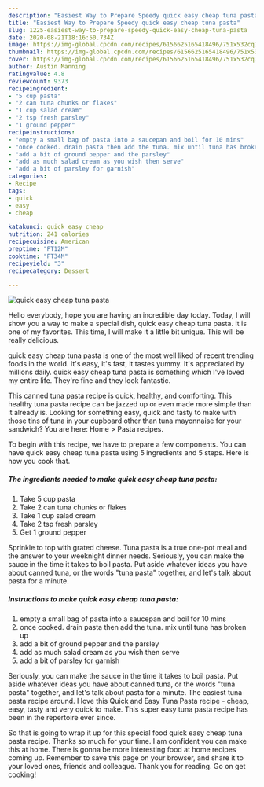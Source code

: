 ```yaml
---
description: "Easiest Way to Prepare Speedy quick easy cheap tuna pasta"
title: "Easiest Way to Prepare Speedy quick easy cheap tuna pasta"
slug: 1225-easiest-way-to-prepare-speedy-quick-easy-cheap-tuna-pasta
date: 2020-08-21T18:16:50.734Z
image: https://img-global.cpcdn.com/recipes/6156625165418496/751x532cq70/quick-easy-cheap-tuna-pasta-recipe-main-photo.jpg
thumbnail: https://img-global.cpcdn.com/recipes/6156625165418496/751x532cq70/quick-easy-cheap-tuna-pasta-recipe-main-photo.jpg
cover: https://img-global.cpcdn.com/recipes/6156625165418496/751x532cq70/quick-easy-cheap-tuna-pasta-recipe-main-photo.jpg
author: Austin Manning
ratingvalue: 4.8
reviewcount: 9373
recipeingredient:
- "5 cup pasta"
- "2 can tuna chunks or flakes"
- "1 cup salad cream"
- "2 tsp fresh parsley"
- "1 ground pepper"
recipeinstructions:
- "empty a small bag of pasta into a saucepan and boil for 10 mins"
- "once cooked. drain pasta then add the tuna. mix until tuna has broken up"
- "add a bit of ground pepper and the parsley"
- "add as much salad cream as you wish then serve"
- "add a bit of parsley for garnish"
categories:
- Recipe
tags:
- quick
- easy
- cheap

katakunci: quick easy cheap 
nutrition: 241 calories
recipecuisine: American
preptime: "PT12M"
cooktime: "PT34M"
recipeyield: "3"
recipecategory: Dessert

---
```



![quick easy cheap tuna pasta](https://img-global.cpcdn.com/recipes/6156625165418496/751x532cq70/quick-easy-cheap-tuna-pasta-recipe-main-photo.jpg)

Hello everybody, hope you are having an incredible day today. Today, I will show you a way to make a special dish, quick easy cheap tuna pasta. It is one of my favorites. This time, I will make it a little bit unique. This will be really delicious.

quick easy cheap tuna pasta is one of the most well liked of recent trending foods in the world. It's easy, it's fast, it tastes yummy. It's appreciated by millions daily. quick easy cheap tuna pasta is something which I've loved my entire life. They're fine and they look fantastic.

This canned tuna pasta recipe is quick, healthy, and comforting. This healthy tuna pasta recipe can be jazzed up or even made more simple than it already is. Looking for something easy, quick and tasty to make with those tins of tuna in your cupboard other than tuna mayonnaise for your sandwich? You are here: Home &gt; Pasta recipes.


To begin with this recipe, we have to prepare a few components. You can have quick easy cheap tuna pasta using 5 ingredients and 5 steps. Here is how you cook that.

<!--inarticleads1-->

##### The ingredients needed to make quick easy cheap tuna pasta:

1. Take 5 cup pasta
1. Take 2 can tuna chunks or flakes
1. Take 1 cup salad cream
1. Take 2 tsp fresh parsley
1. Get 1 ground pepper


Sprinkle to top with grated cheese. Tuna pasta is a true one-pot meal and the answer to your weeknight dinner needs. Seriously, you can make the sauce in the time it takes to boil pasta. Put aside whatever ideas you have about canned tuna, or the words &#34;tuna pasta&#34; together, and let&#39;s talk about pasta for a minute. 

<!--inarticleads2-->

##### Instructions to make quick easy cheap tuna pasta:

1. empty a small bag of pasta into a saucepan and boil for 10 mins
1. once cooked. drain pasta then add the tuna. mix until tuna has broken up
1. add a bit of ground pepper and the parsley
1. add as much salad cream as you wish then serve
1. add a bit of parsley for garnish


Seriously, you can make the sauce in the time it takes to boil pasta. Put aside whatever ideas you have about canned tuna, or the words &#34;tuna pasta&#34; together, and let&#39;s talk about pasta for a minute. The easiest tuna pasta recipe around. I love this Quick and Easy Tuna Pasta recipe - cheap, easy, tasty and very quick to make. This super easy tuna pasta recipe has been in the repertoire ever since. 

So that is going to wrap it up for this special food quick easy cheap tuna pasta recipe. Thanks so much for your time. I am confident you can make this at home. There is gonna be more interesting food at home recipes coming up. Remember to save this page on your browser, and share it to your loved ones, friends and colleague. Thank you for reading. Go on get cooking!
